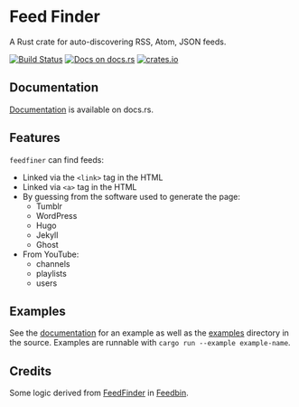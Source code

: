 # Feed Finder

A Rust crate for auto-discovering RSS, Atom, JSON feeds.

[![Build Status](https://travis-ci.org/wezm/feedfinder.svg?branch=master)](https://travis-ci.org/wezm/feedfinder)
[![Docs on docs.rs](https://docs.rs/feedfinder/badge.svg)][documentation]
[![crates.io](https://img.shields.io/crates/v/feedfinder.svg)](https://crates.io/crates/feedfinder)

## Documentation

[Documentation][documentation] is available on docs.rs.

## Features

`feedfiner` can find feeds:

* Linked via the `<link>` tag in the HTML
* Linked via `<a>` tag in the HTML
* By guessing from the software used to generate the page:
    * Tumblr
    * WordPress
    * Hugo
    * Jekyll
    * Ghost
* From YouTube:
    * channels
    * playlists
    * users

## Examples

See the [documentation] for an example as well as the [examples] directory in
the source. Examples are runnable with `cargo run --example example-name`.

## Credits

Some logic derived from [FeedFinder] in [Feedbin].

[FeedFinder]: https://github.com/feedbin/feedbin/blob/a748eb250ef1d02ecd5ee596bd5a94dac775fbd1/app/models/feed_finder.rb
[Feedbin]: https://feedbin.com/
[documentation]: https://docs.rs/crate/feedfinder/
[examples]: https://github.com/wezm/feedfinder/tree/master/examples
